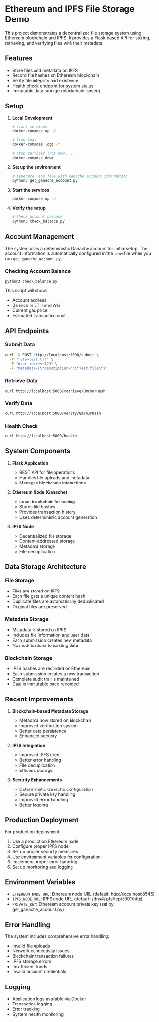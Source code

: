 # Ethereum and IPFS File Storage Demo

This project demonstrates a decentralized file storage system using Ethereum blockchain and IPFS. It provides a Flask-based API for storing, retrieving, and verifying files with their metadata.

## Features

- Store files and metadata on IPFS
- Record file hashes on Ethereum blockchain
- Verify file integrity and existence
- Health check endpoint for system status
- Immutable data storage (blockchain-based)

## Setup

1. **Local Development**
   ```bash
   # Start services
   docker-compose up -d

   # View logs
   docker-compose logs -f

   # Stop services (not now...)
   docker-compose down
   ```

2. **Set up the environment**
   ```bash
   # Generate .env file with Ganache account information
   python3 get_ganache_account.py
   ```
3. **Start the services**
   ```bash
   docker-compose up -d
   ```
4. **Verify the setup**
   ```bash
   # Check account balance
   python3 check_balance.py
   ```

## Account Management

The system uses a deterministic Ganache account for initial setup. The account information is automatically configured in the `.env` file when you run `get_ganache_account.py`.

### Checking Account Balance
```bash
python3 check_balance.py
```
This script will show:
- Account address
- Balance in ETH and Wei
- Current gas price
- Estimated transaction cost

## API Endpoints

### Submit Data
```bash
curl -X POST http://localhost:5000/submit \
  -F "file=test.txt" \
  -F "user_id=test123" \
  -F "metadata={\"description\":\"Test file\"}"
```

### Retrieve Data
```bash
curl http://localhost:5000/retrieve/QmYourHash
```

### Verify Data
```bash
curl http://localhost:5000/verify/QmYourHash
```

### Health Check
```bash
curl http://localhost:5000/health
```

## System Components

1. **Flask Application**
   - REST API for file operations
   - Handles file uploads and metadata
   - Manages blockchain interactions

2. **Ethereum Node (Ganache)**
   - Local blockchain for testing
   - Stores file hashes
   - Provides transaction history
   - Uses deterministic account generation

3. **IPFS Node**
   - Decentralized file storage
   - Content-addressed storage
   - Metadata storage
   - File deduplication

## Data Storage Architecture

### File Storage
- Files are stored on IPFS
- Each file gets a unique content hash
- Duplicate files are automatically deduplicated
- Original files are preserved

### Metadata Storage
- Metadata is stored on IPFS
- Includes file information and user data
- Each submission creates new metadata
- No modifications to existing data

### Blockchain Storage
- IPFS hashes are recorded on Ethereum
- Each submission creates a new transaction
- Complete audit trail is maintained
- Data is immutable once recorded

## Recent Improvements

1. **Blockchain-based Metadata Storage**
   - Metadata now stored on blockchain
   - Improved verification system
   - Better data persistence
   - Enhanced security

2. **IPFS Integration**
   - Improved IPFS client
   - Better error handling
   - File deduplication
   - Efficient storage

3. **Security Enhancements**
   - Deterministic Ganache configuration
   - Secure private key handling
   - Improved error handling
   - Better logging



## Production Deployment

For production deployment:
1. Use a production Ethereum node
2. Configure proper IPFS node
3. Set up proper security measures
4. Use environment variables for configuration
5. Implement proper error handling
6. Set up monitoring and logging

## Environment Variables

- `ETHEREUM_NODE_URL`: Ethereum node URL (default: http://localhost:8545)
- `IPFS_NODE_URL`: IPFS node URL (default: /dns4/ipfs/tcp/5001/http)
- `PRIVATE_KEY`: Ethereum account private key (set by get_ganache_account.py)

## Error Handling

The system includes comprehensive error handling:
- Invalid file uploads
- Network connectivity issues
- Blockchain transaction failures
- IPFS storage errors
- Insufficient funds
- Invalid account credentials

## Logging

- Application logs available via Docker
- Transaction logging
- Error tracking
- System health monitoring 
